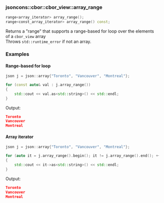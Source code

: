 ### jsoncons::cbor::cbor_view::array_range

```c++
range<array_iterator> array_range();
range<const_array_iterator> array_range() const;
```
Returns a "range" that supports a range-based for loop over the elements of a `cbor_view` array      
Throws `std::runtime_error` if not an array.

### Examples

#### Range-based for loop

```c++
json j = json::array{"Toronto", "Vancouver", "Montreal"};

for (const auto& val : j.array_range())
{
    std::cout << val.as<std::string>() << std::endl;
}
```
Output:
```json
Toronto
Vancouver 
Montreal
```

#### Array iterator
```c++
json j = json::array{"Toronto", "Vancouver", "Montreal"};

for (auto it = j.array_range().begin(); it != j.array_range().end(); ++it)
{
    std::cout << it->as<std::string>() << std::endl;
}
```
Output:
```json
Toronto
Vancouver 
Montreal
```


